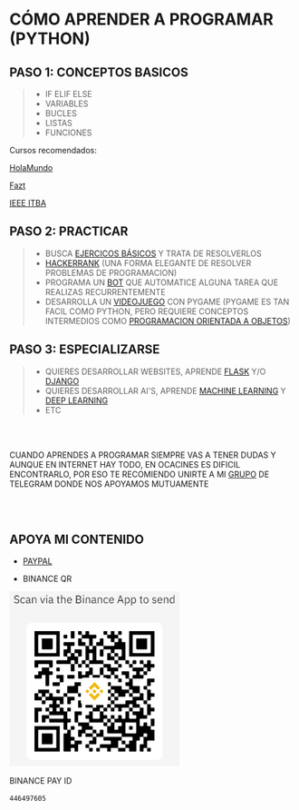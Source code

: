 # CÓMO APRENDER A PROGRAMAR (PYTHON)
## PASO 1: CONCEPTOS BASICOS
>- IF ELIF ELSE
>- VARIABLES
>- BUCLES
>- LISTAS
>- FUNCIONES

Cursos recomendados:

[HolaMundo](https://www.youtube.com/watch?v=tQZy0U8s9LY&t=2s)

[Fazt](https://www.youtube.com/watch?v=chPhlsHoEPo&t=1s)

[IEEE ITBA](https://colab.research.google.com/drive/1HF2JwuaXPRLjHqmWEyuQdSY8JaEwY12c)

##  PASO 2: PRACTICAR
>- BUSCA [EJERCICOS BÁSICOS](https://pythondiario.com/2013/05/ejercicios-en-python-parte-1.html) Y TRATA DE RESOLVERLOS
>- [HACKERRANK](https://www.hackerrank.com/) (UNA FORMA ELEGANTE DE RESOLVER PROBLEMAS DE PROGRAMACION)
>- PROGRAMA UN [BOT](https://www.youtube.com/watch?v=rl0IvcdTUqI&t=82s) QUE AUTOMATICE ALGUNA TAREA QUE REALIZAS RECURRENTEMENTE
>- DESARROLLA UN [VIDEOJUEGO](https://www.youtube.com/watch?v=jrUJ8EsnctI) CON PYGAME (PYGAME ES TAN FACIL COMO PYTHON, PERO REQUIERE CONCEPTOS INTERMEDIOS COMO [PROGRAMACION ORIENTADA A OBJETOS](https://www.youtube.com/watch?v=pYucmbJ-93w&list=PLVzwufPir356z6MI_zp7w7Cg_t7QT20As))
##  PASO 3: ESPECIALIZARSE
>- QUIERES DESARROLLAR WEBSITES, APRENDE [FLASK](https://www.youtube.com/watch?v=fxavwHPJ36o&t=249s) Y/O [DJANGO](https://www.youtube.com/watch?v=T1intZyhXDU)
>- QUIERES DESARROLLAR AI'S, APRENDE [MACHINE LEARNING](https://www.youtube.com/watch?v=lomJnbN5Wnk&list=PLat2DtY8K7YWG4QxUruT1IB_sHumOr1Si) Y [DEEP LEARNING](https://www.youtube.com/watch?v=ftlqZwb33SE&list=PLWzLQn_hxe6ZlC9-YMt3nN0Eo-ZpOJuXd)
>- ETC

<br />
  

<br />

CUANDO APRENDES A PROGRAMAR SIEMPRE VAS A TENER DUDAS Y AUNQUE EN INTERNET HAY TODO, EN OCACINES ES DIFICIL ENCONTRARLO, POR ESO TE RECOMIENDO UNIRTE A MI [GRUPO](https://t.me/pythonprogramming2gr) DE TELEGRAM DONDE NOS APOYAMOS MUTUAMENTE 
   
<br />
  

<br />
      

## APOYA MI CONTENIDO
- [PAYPAL](https://www.paypal.me/GABRIELpython)

- BINANCE 
QR

<img src="https://github.com/Gabriel-prog3/IMAGES/blob/main/BinancePayQR.png" alt="drawing" width="300"/>

BINANCE PAY ID 
```
446497605
```








